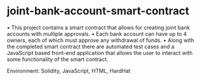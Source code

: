 # joint-bank-account-smart-contract

• This project contains a smart contract that allows for creating joint bank accounts with multiple approvals. 
• Each bank account can have up to 4 owners, each of which must approve any withdrawal of funds. 
• Along with the completed smart contract there are automated test cases and a JavaScript based front-end application that allows the user to interact with some functionality of the smart contract. 

Environment: Solidity, JavaScript, HTML, HardHat
